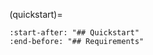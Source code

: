 (quickstart)=

```{include} ../README.md
:start-after: "## Quickstart"
:end-before: "## Requirements"
```

